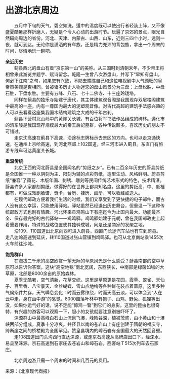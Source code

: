 # 出游北京周边  
  
&emsp;&emsp;五月中下旬的天气，碧空如洗，适中的温度既可以使出行者轻装上阵，又不像盛夏酷暑那样折磨人，无疑是个令人心动的出游时节。玩遍了京郊的景点，眼光自然瞄向周边的省份。河北、天津、内蒙古、山西、山东，近则三四个小时，远则一夜，就可到达。无论你是潇洒的有车族，还是精力充沛的背包族，拿出一个周末的时间，尽情地玩一趟吧。   
  
**亲近历史**  
&emsp;&emsp;蓟县西北的盘山有着“京东第一山”的美称。从三国时到清朝末年，不少帝王将相曾来此游览并题字、赋诗留念。乾隆一生曾八次游盘山，并写下“早知有盘山，何必下江南”之句，如果您有兴致，不妨去瞧瞧自己和这位电视剧中人气颇旺的皇帝审美观是否相同。曾被诸多历史人物迷恋的盘山风景分为三盘：上盘松胜，中盘石胜，下盘水胜。主要有五峰、八石、七十二佛寺、十三座玲珑塔。   
&emsp;&emsp;同样在蓟县的独乐寺始建于唐代，其主体建筑观音阁是我国现存双层楼阁建筑中最高的一座，内有一尊国内最大的泥塑观音像。对古代高超的建筑手法感兴趣的人可以去看看这座集我国木结构建筑之大成的千年古刹。   
&emsp;&emsp;蓟县下营村北山岭中的黄崖关长城，有百位将军书法作品组成的碑林。遵化市的清东陵是我国现存规模最大的帝王后妃墓群，各种传说颇多，喜欢历史的朋友不可错过。   
&emsp;&emsp;走京沈高速在蓟县下高速，沿途标志牌标示去景区的方向。也可以走京通快速，在通州上京哈高速，到河北燕郊上102国道，经三河市进入蓟县。东直门有旅游专线车可达黄崖关长城。   
  
**重温传统**  
&emsp;&emsp;北京正西的河北蔚县是全国闻名的“剪纸之乡”。已有二百余年历史的蔚县剪纸是全国惟一一种以阴刻为主、阳刻为辅的点彩剪纸，造型生动、风格鲜明。蔚县剪纸“兼容”了窗花、木版年画、刺绣、雕刻等民间传统艺术形式的特色，技术精湛。蔚县许多人家都刻剪纸，做得好的在世界上都具知名度。这里的剪纸高、中、低档都有，可做成戏剧脸谱、贺卡、台历、挂历、画册，可以收藏或送人。   
&emsp;&emsp;在现代邮政方便着我们生活的时候，我们又享受到了更快捷的电子邮件，而古人没有这么幸运，只能使用驿站。驿站虽然已经退出历史舞台，但重温一下这种传统邮政方式也别有情趣。河北怀来县鸡鸣山下有座迄今为止国内最大、功能最齐全、保存最完好的古代驿站——鸡鸣驿。鸡鸣驿始建于元朝，曾在我国邮政史上起着重要作用，特殊的战略位置使其独驿成城，同是还是商家的发聚之地。   
&emsp;&emsp;沿109、110国道出北京向西可进入蔚县，西直门长途汽车站也有车到蔚县。走八达岭高速到延庆，转110国道过张山营镇到鸡鸣驿。也可从北京南站乘1455次火车前往沙城。   
  
**饱览群山**  
&emsp;&emsp;在海拔二千米的高空欣赏一望无际的草原风光是什么感受？蔚县南部的空中草原可以告诉你答案。这块“高空地毯”南北宽阔，东西狭长，中南部是绿茵如毯的大草原，北部是8000余亩的原始森林。   
&emsp;&emsp;夏季无酷暑，空气清新，花草交织。这里是草原更是花园，霞草、翠雀、天仙子、百里香、八宝景天、金丝蝴蝶、雪山点地梅等各种鲜花装点着草原。这里多种气候条件共存，天气瞬息变化：时而云雾缭绕，时而天高云淡，可以体会到“人在云中走，身在画中游”的感觉。8000亩落叶林中有狍子、山鸡、野兔、狐狸等出没，如果你运气好的话，说不定能“惊鸿一瞥”到它们的身影。这里的昆虫也很奇特，有兴趣的游客可以观察一下，胆小的女孩就要注意别被吓坏了。   
&emsp;&emsp;涞源群山中最高峰白石山上流泉飞瀑，峰险谷深，植被茂盛，由小黄山和十瀑峡两部分组成，夏季十分凉爽。井径县以南的苍岩山上有座创建于隋朝的福庆寺，跨断崖之间的桥楼殿为全国罕见。赞皇县境内的嶂石岩有全国最大的天然回音壁。   
&emsp;&emsp;走108国道出门头沟西行直达涞源，或走京石高速从高碑店出口下，经涞水、易县至涞源。京石高速到石家庄去苍岩山和嶂石岩。西客站Ｔ515次列车去石家庄。   
  
&emsp;&emsp;北京周边游只需一个周末的时间和几百元的费用。   
  
来源：《北京现代商报》